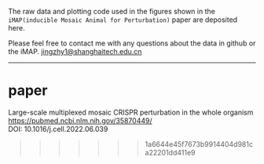 The raw data and plotting code used in the figures shown in the `iMAP(inducible Mosaic Animal for Perturbation)` paper are deposited here.

Please feel free to contact me with any questions about the data in github or the iMAP.
jingzhy1@shanghaitech.edu.cn

 ---
 # paper
Large-scale multiplexed mosaic CRISPR perturbation in the whole organism
https://pubmed.ncbi.nlm.nih.gov/35870449/   
DOI: 10.1016/j.cell.2022.06.039
>>>>>>> 1a6644e45f7673b9914404d981ca22201dd411e9
